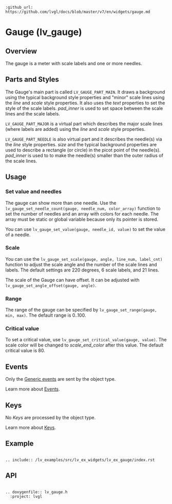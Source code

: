 ```eval_rst
:github_url: https://github.com/lvgl/docs/blob/master/v7/en/widgets/gauge.md
```
# Gauge (lv_gauge)

## Overview
The gauge is a meter with scale labels and one or more needles.

## Parts and Styles
The Gauge's main part is called `LV_GAUGE_PART_MAIN`. It draws a background using the typical background style properties and "minor" scale lines using the *line* and *scale* style properties.
It also uses the *text* properties to set the style of the scale labels. *pad_inner* is used to set space between the scale lines and the scale labels. 

`LV_GAUGE_PART_MAJOR` is a virtual part which describes the  major scale lines (where labels are added) using the *line* and *scale* style properties.

`LV_GAUGE_PART_NEEDLE` is also virtual part and it describes the needle(s) via the *line* style properties. 
*size* and the typical background properties are used to describe a rectangle (or circle) in the picot point of the needle(s).
*pad_inner* is used to to make the needle(s) smaller than the outer radius of the scale lines.

## Usage

### Set value and needles
The gauge can show more than one needle.
Use the `lv_gauge_set_needle_count(gauge, needle_num, color_array)` function to set the number of needles and an array with colors for each needle. 
The array must be static or global variable because only its pointer is stored.

You can use `lv_gauge_set_value(gauge, needle_id, value)` to set the value of a needle.


### Scale
You can use the `lv_gauge_set_scale(gauge, angle, line_num, label_cnt)` function to adjust the scale angle and the number of the scale lines and labels.
The default settings are 220 degrees, 6 scale labels, and 21 lines.

The scale of the Gauge can have offset. It can be adjusted with `lv_gauge_set_angle_offset(gauge, angle)`.

### Range
The range of the gauge can be specified by `lv_gauge_set_range(gauge, min, max)`. The default range is 0..100.

### Critical value
To set a critical value, use `lv_gauge_set_critical_value(gauge, value)`. The scale color will be changed to *scale_end_color* after this value. The default critical value is 80.

## Events
Only the [Generic events](/overview/event.html#generic-events) are sent by the object type.

Learn more about [Events](/overview/event).

## Keys
No *Keys* are processed by the object type.

Learn more about [Keys](/overview/indev).

## Example

```eval_rst

.. include:: /lv_examples/src/lv_ex_widgets/lv_ex_gauge/index.rst

```
## API

```eval_rst

.. doxygenfile:: lv_gauge.h
  :project: lvgl

```
